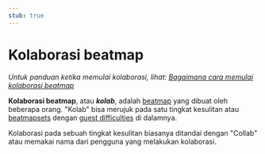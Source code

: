 ```yaml
---
stub: true
---
```


# Kolaborasi beatmap

*Untuk panduan ketika memulai kolaborasi, lihat: [Bagaimana cara memulai kolaborasi beatmap](/wiki/Guides/Collab_Information)*

**Kolaborasi beatmap**, atau ***kolab***, adalah [beatmap](/wiki/Beatmaps) yang dibuat oleh beberapa orang. "Kolab" bisa merujuk pada satu tingkat kesulitan atau [beatmapsets](/wiki/Glossary#beatmapset) dengan [guest difficulties](/wiki/Glossary#guest-difficulty) di dalamnya.

Kolaborasi pada sebuah tingkat kesulitan biasanya ditandai dengan "Collab" atau memakai nama dari pengguna yang melakukan kolaborasi.
